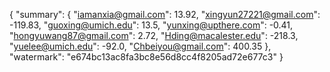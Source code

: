 {
    "summary": {
        "iamanxia@gmail.com": 13.92, 
        "xingyun27221@gmail.com": -119.83, 
        "guoxing@umich.edu": 13.5, 
        "yunxing@upthere.com": -0.41, 
        "hongyuwang87@gmail.com": 2.72, 
        "Hding@macalester.edu": -218.3, 
        "yuelee@umich.edu": -92.0, 
        "Chbeiyou@gmail.com": 400.35
    }, 
    "watermark": "e674bc13ac8fa3bc8e56d8cc4f8205ad72e677c3"
}